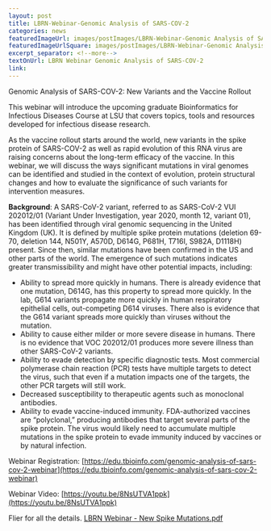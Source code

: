 ```yaml
--- 
layout: post
title: LBRN-Webinar-Genomic Analysis of SARS-COV-2
categories: news
featuredImageUrl: images/postImages/LBRN-Webinar-Genomic Analysis of SARS-COV-2.jpg
featuredImageUrlSquare: images/postImages/LBRN-Webinar-Genomic Analysis of SARS-COV-2.jpg
excerpt_separator: <!--more-->
textOnUrl: LBRN Webinar Genomic Analysis of SARS-COV-2
link: 
--- 
```


Genomic Analysis of SARS-COV-2: New Variants and the Vaccine Rollout

This webinar will introduce the upcoming graduate Bioinformatics for Infectious Diseases Course at LSU that covers topics, tools and resources developed for infectious disease research.<!--more-->

As the vaccine rollout starts around the world, new variants in the spike protein of SARS-COV-2 as well as rapid evolution of this RNA virus are raising concerns about the long-term efficacy of the vaccine. In this webinar, we will discuss the ways significant mutations in viral genomes can be identified and studied in the context of evolution, protein structural changes and how to evaluate the significance of such variants for intervention measures.

<b>Background</b>: A SARS-CoV-2 variant, referred to as SARS-CoV-2 VUI 202012/01 (Variant Under Investigation, year 2020, month 12, variant 01), has been identified through viral genomic sequencing in the United Kingdom (UK). It is defined by multiple spike protein mutations (deletion 69-70, deletion 144, N501Y, A570D, D614G, P681H, T716I, S982A, D1118H) present. Since then, similar mutations have been confirmed in the US and other parts of the world. The emergence of such mutations indicates greater transmissibility and might have other potential impacts, including:

- Ability to spread more quickly in humans. There is already evidence that one mutation, D614G, has this property to spread more quickly. In the lab, G614 variants propagate more quickly in human respiratory epithelial cells, out-competing D614 viruses. There also is evidence that the G614 variant spreads more quickly than viruses without the mutation.
- Ability to cause either milder or more severe disease in humans. There is no evidence that VOC 202012/01 produces more severe illness than other SARS-CoV-2 variants.
- Ability to evade detection by specific diagnostic tests. Most commercial polymerase chain reaction (PCR) tests have multiple targets to detect the virus, such that even if a mutation impacts one of the targets, the other PCR targets will still work.
- Decreased susceptibility to therapeutic agents such as monoclonal antibodies.
- Ability to evade vaccine-induced immunity. FDA-authorized vaccines are “polyclonal,” producing antibodies that target several parts of the spike protein. The virus would likely need to accumulate multiple mutations in the spike protein to evade immunity induced by vaccines or by natural infection.

Webinar Registration: [https://edu.tbioinfo.com/genomic-analysis-of-sars-cov-2-webinar](https://edu.tbioinfo.com/genomic-analysis-of-sars-cov-2-webinar)

Webinar Video: [https://youtu.be/8NsUTVA1ppk](https://youtu.be/8NsUTVA1ppk)

Flier for all the details. <a href="https://lbrn.lsu.edu/downloads/LBRN Webinar - New Spike Mutations.pdf" alt="" target="_blank">LBRN Webinar - New Spike Mutations.pdf</a>
